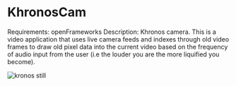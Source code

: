 # KhronosCam
Requirements: openFrameworks
Description: Khronos camera. This is a video application that uses live camera feeds and indexes through old video frames to draw old pixel data into the current video based on the frequency of audio input from the user (i.e the louder you are the more liquified you become).  


![kronos still](https://i.imgur.com/Sr1cS81.png)
